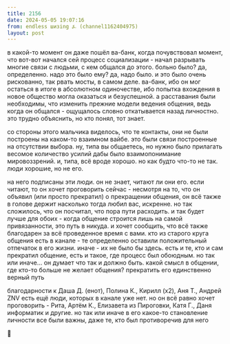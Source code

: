 ```yaml
---
title: 2156
date: 2024-05-05 19:07:16
from: endless шизing ⍼ (channel1162404975)
layout: post
---
```


в какой-то момент он даже пошёл ва-банк, когда почувствовал момент, что вот-вот начался сей процесс социализации - начал разрывать многие связи с людьми, с кем общался до этого. больно было? да, определенно. надо это было ему? да, надо было.
и это было очень рискованно, так рвать мосты, в самом деле. ва-банк, ибо он мог остаться в итоге в абсолютном одиночестве, ибо попытка вхождения в новое общество могла оказаться и безуспешной.
а расставания были необходимы, что изменить прежние модели ведения общения, ведь когда он общался - ощущалось словно откатывается назад личностно. это трудно объяснить, но кто понял, тот знает.

со стороны этого мальчика виделось, что те контакты, они не были построены на каком-то взаимном вайбе. это были связи построенные на отсутствии выбора. ну, типа вы общаетесь, но нужно было прилагать весомое количество усилий дабы было взаимопонимание мировоззрений. и, типа, всё вроде хорошо. но как будто что-то не так. люди хорошие, но не его.

на него подписаны эти люди. он не знает, читают ли они его. если читают, то он хочет проговорить сейчас - несмотря на то, что он объявил (или просто прекратил) о прекращении общения, он всё также в голове держит насколько тогда любил вас, искренне. но так сложилось, что он посчитал, что пора пути расходить. и так будет лучше для обоих - когда общение строится лишь на самой привязанности, это путь в никуда.
и хочет сообщить, что всё также благодарен за всё проведенное время с вами. кто из старого круга общения есть в канале - те определенно оставили положительный отпечаток в его жизни. иначе - их не было бы здесь.
есть и те, кто и сам прекратил общение, есть и такое, где процесс был обоюдным. но так или иначе... он думает что так и должно быть. какой смысл в общении, где кто-то больше не желает общения? прекратить его единственно верный путь

благодарности к Даша Д. (енот), Полина К., Кирилл (х2), Аня Т., Андрей ZNV
есть ещё люди, которых в канале уже нет. но он всё равно хочет проговорить - Рита, Артём К., Елизавета из Пироговки, Катя Г., Даня информатик
и другие. но так или иначе в его какое-то становление личности все были важны, даже те, кто был противоречив для него

💜
